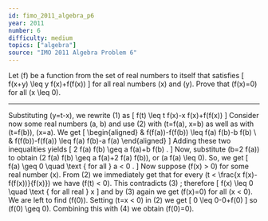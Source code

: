 ```yaml
---
id: fimo_2011_algebra_p6
year: 2011
number: 6
difficulty: medium
topics: ["algebra"]
source: "IMO 2011 Algebra Problem 6"
---
```


Let \(f\) be a function from the set of real numbers to itself that satisfies
\[
f(x+y) \leq y f(x)+f(f(x))
\]
for all real numbers \(x\) and \(y\). Prove that \(f(x)=0\) for all \(x \leq 0\).

---
Substituting \(y=t-x\), we rewrite (1) as
\[
f(t) \leq t f(x)-x f(x)+f(f(x))
\]
Consider now some real numbers \(a, b\) and use (2) with \(t=f(a), x=b\) as well as with \(t=f(b)\), \(x=a\). We get
\[
\begin{aligned}
& f(f(a))-f(f(b)) \leq f(a) f(b)-b f(b) \\
& f(f(b))-f(f(a)) \leq f(a) f(b)-a f(a)
\end{aligned}
\]
Adding these two inequalities yields
\[
2 f(a) f(b) \geq a f(a)+b f(b) .
\]
Now, substitute \(b=2 f(a)\) to obtain \(2 f(a) f(b) \geq a f(a)+2 f(a) f(b)\), or \(a f(a) \leq 0\). So, we get
\[
f(a) \geq 0 \quad \text { for all } a < 0 .
\]
Now suppose \(f(x) > 0\) for some real number \(x\). From (2) we immediately get that for every \(t < \frac{x f(x)-f(f(x))}{f(x)}\) we have \(f(t) < 0\). This contradicts (3) ; therefore
\[
f(x) \leq 0 \quad \text { for all real } x
\]
and by (3) again we get \(f(x)=0\) for all \(x < 0\).
We are left to find \(f(0)\). Setting \(t=x < 0\) in (2) we get
\[
0 \leq 0-0+f(0)
\]
so \(f(0) \geq 0\). Combining this with (4) we obtain \(f(0)=0\).
